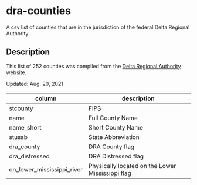 # dra-counties
A csv list of counties that are in the jurisdiction of the federal Delta Regional Authority.

## Description

This list of 252 counties was compiled from the [Delta Regional Authority](https://dra.gov/funding-programs-states-economic-development/states-economic-development-assistance-program/distressed-counties-and-parishes/) website.

Updated: Aug. 20, 2021

| column                     | description                                 |
|----------------------------|---------------------------------------------|
| stcounty                   | FIPS                                        |
| name                       | Full County Name                            |
| name_short                 | Short County Name                           |
| stusab                     | State Abbreviation                          |
| dra_county                 | DRA County flag                             |
| dra_distressed             | DRA Distressed flag                         |
| on_lower_mississippi_river | Physically located on the Lower Mississippi flag |
